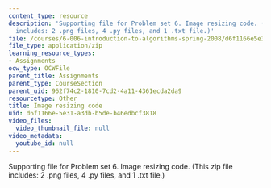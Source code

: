 ```yaml
---
content_type: resource
description: 'Supporting file for Problem set 6. Image resizing code. (This zip file
  includes: 2 .png files, 4 .py files, and 1 .txt file.)'
file: /courses/6-006-introduction-to-algorithms-spring-2008/d6f1166e5e31a3dbb5deb46edbcf3818_ps6_image.zip
file_type: application/zip
learning_resource_types:
- Assignments
ocw_type: OCWFile
parent_title: Assignments
parent_type: CourseSection
parent_uid: 962f74c2-1810-7cd2-4a11-4361ecda2da9
resourcetype: Other
title: Image resizing code
uid: d6f1166e-5e31-a3db-b5de-b46edbcf3818
video_files:
  video_thumbnail_file: null
video_metadata:
  youtube_id: null
---
```

Supporting file for Problem set 6. Image resizing code. (This zip file includes: 2 .png files, 4 .py files, and 1 .txt file.)

